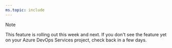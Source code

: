```yaml
---
ms.topic: include
---
```


> [!NOTE]  
> This feature is rolling out this week and next. If you don't see the feature yet on your Azure DevOps Services project, check back in a few days. 